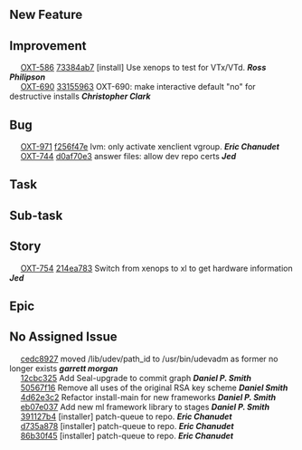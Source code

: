 ## New Feature
## Improvement
&nbsp;&nbsp;&nbsp;&nbsp; [OXT-586](https://openxt.atlassian.net/browse/OXT-586) [73384ab7](https://github.com/OpenXT/installer/commit/73384ab72e84949dc0b46b9b076cfe940f800388) [install] Use xenops to test for VTx/VTd. **_Ross Philipson_**    
&nbsp;&nbsp;&nbsp;&nbsp; [OXT-690](https://openxt.atlassian.net/browse/OXT-690) [33155963](https://github.com/OpenXT/installer/commit/331559639600a4ccf44d152e73f08ae3de7f8855) OXT-690: make interactive default "no" for destructive installs **_Christopher Clark_**    
## Bug
&nbsp;&nbsp;&nbsp;&nbsp; [OXT-971](https://openxt.atlassian.net/browse/OXT-971) [f256f47e](https://github.com/OpenXT/installer/commit/f256f47e514c06e58010db59b6cf3309c0d8bb3e) lvm: only activate xenclient vgroup. **_Eric Chanudet_**    
&nbsp;&nbsp;&nbsp;&nbsp; [OXT-744](https://openxt.atlassian.net/browse/OXT-744) [d0af70e3](https://github.com/OpenXT/installer/commit/d0af70e33141c94f36cf1e512817695d2ffd7812) answer files: allow dev repo certs **_Jed_**    
## Task
## Sub-task
## Story
&nbsp;&nbsp;&nbsp;&nbsp; [OXT-754](https://openxt.atlassian.net/browse/OXT-754) [214ea783](https://github.com/OpenXT/installer/commit/214ea783bb5c9ac0d746e24c66b6f7b878f54b96) Switch from xenops to xl to get hardware information **_Jed_**    
## Epic
## No Assigned Issue
&nbsp;&nbsp;&nbsp;&nbsp; [cedc8927](https://github.com/OpenXT/installer/commit/cedc89278b450828ffa23ab8c63def9682440bbb) moved /lib/udev/path_id to /usr/bin/udevadm as former no longer exists **_garrett morgan_**    
&nbsp;&nbsp;&nbsp;&nbsp; [12cbc325](https://github.com/OpenXT/installer/commit/12cbc3250307e375c54b0c9ce7a58feecd037a74) Add Seal-upgrade to commit graph **_Daniel P. Smith_**    
&nbsp;&nbsp;&nbsp;&nbsp; [50567f16](https://github.com/OpenXT/installer/commit/50567f169288b3af5cdffefd8ce302d52384c9aa) Remove all uses of the original RSA key scheme **_Daniel Smith_**    
&nbsp;&nbsp;&nbsp;&nbsp; [4d62e3c2](https://github.com/OpenXT/installer/commit/4d62e3c217a12b142d8b3ad8e7491aa4af3d52c9) Refactor install-main for new frameworks **_Daniel P. Smith_**    
&nbsp;&nbsp;&nbsp;&nbsp; [eb07e037](https://github.com/OpenXT/installer/commit/eb07e037e59eb5a8bb91e4187d327a09cb0698b1) Add new ml framework library to stages **_Daniel P. Smith_**    
&nbsp;&nbsp;&nbsp;&nbsp; [391127b4](https://github.com/OpenXT/installer/commit/391127b415bee51be99fc1e0f1f90eb57d57c6d1) [installer] patch-queue to repo. **_Eric Chanudet_**    
&nbsp;&nbsp;&nbsp;&nbsp; [d735a878](https://github.com/OpenXT/installer/commit/d735a878cb147712404aa1e32e376cde1c6437d5) [installer] patch-queue to repo. **_Eric Chanudet_**    
&nbsp;&nbsp;&nbsp;&nbsp; [86b30f45](https://github.com/OpenXT/installer/commit/86b30f4525ce7286e3765304ce0537385e6b24fa) [installer] patch-queue to repo. **_Eric Chanudet_**    
